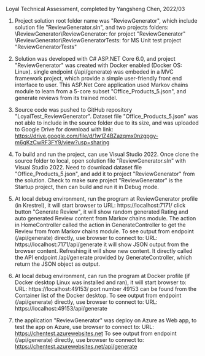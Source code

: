 Loyal Technical Assessment, completed by Yangsheng Chen, 2022/03



1. Project solution root folder name was "ReviewGenerator", which include solution file "ReviewGenerator.sln", and two projects folders:
	\ReviewGenerator\ReviewGenerator: for project "ReviewGenerator"
	\ReviewGenerator\ReviewGeneratorTests: for MS Unit test project "ReviewGeneratorTests"

2. Solution was developed with C# ASP.NET Core 6.0, and project "ReviewGenerator" was created with Docker enabled (Docker OS: Linux).
   single endpoint (/api/generate) was embeded in a MVC framework project, which provide a simple user-friendly front end interface to user.
   This ASP.Net Core application used Markov chains module to learn from a 5-core subset "Office_Products_5.json", and generate reviews from its trained model.

3. Source code was pushed to GitHub repository "LoyalTest_ReviewGenerator". Dataset file "Office_Products_5.json" was not able to include in the source folder due to its size, and was uploaded to Google Drive for download with link:
		https://drive.google.com/file/d/1w1Z4BZazqmx0nzgpgy-m6qKzCwRF3FY9/view?usp=sharing

4. To build and run the project, can use Visual Studio 2022. Once clone the source folder to local, open solution file "ReviewGenerator.sln" with Visual Studio 2022.
   Need to download dataset file "Office_Products_5.json", and add it to project "ReviewGenerator" from the solution.
   Check to make sure project "ReviewGenerator" is the Startup project, then can build and run it in Debug mode.

5. At local debug environment, run the program at ReviewGenerator profile (in Krestrel), it will start browser to
	URL: https://localhost:7171/
		click button "Generate Review", it will show random generated Rating and auto generated Review content from Markov chains module.
		The action in HomeController called the action in GenerateController to get the Review from  from Markov chains module.
   To see output from endpoint (/api/generate) directly, use browser to connect to:
	URL: https://localhost:7171/api/generate
		it will show JSON output from the browser content.
		Refreshing it will show new content. It directly called the API endpoint /api/generate provided by GenerateController, which return the JSON object as output.

6. At local debug environment, can run the program at Docker profile (if Docker desktop Linux was installed and ran), it will start browser to:
	URL: https://localhost:49153/
		port number 49153 can be found from the Container list of the Docker desktop.
   To see output from endpoint (/api/generate) directly, use browser to connect to:
	URL: https://localhost:49153/api/generate

7. the application "ReviewGenerator" was deploy on Azure as Web app, to test the app on Azure, use browser to connect to:
	URL: https://chentest.azurewebsites.net
   To see output from endpoint (/api/generate) directly, use browser to connect to:
	https://chentest.azurewebsites.net/api/generate

















